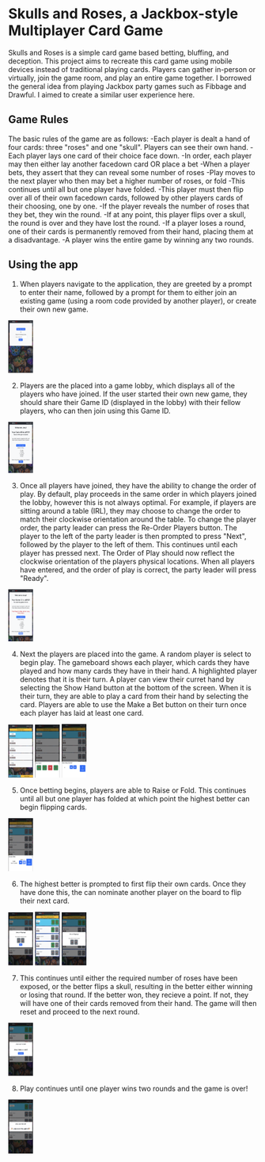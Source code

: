 # Skulls and Roses, a Jackbox-style Multiplayer Card Game

Skulls and Roses is a simple card game based betting, bluffing, and deception. This project aims to recreate this card game using mobile devices instead of traditional playing cards. Players can gather in-person or virtually, join the game room, and play an entire game together. I borrowed the general idea from playing Jackbox party games such as Fibbage and Drawful. I aimed to create a similar user experience here.

## Game Rules

The basic rules of the game are as follows:
-Each player is dealt a hand of four cards: three "roses" and one "skull". Players can see their own hand.
-Each player lays one card of their choice face down.
-In order, each player may then either lay another facedown card OR place a bet
-When a player bets, they assert that they can reveal some number of roses
-Play moves to the next player who then may bet a higher number of roses, or fold
-This continues until all but one player have folded.
-This player must then flip over all of their own facedown cards, followed by other players cards of their choosing, one by one.
-If the player reveals the number of roses that they bet, they win the round.
-If at any point, this player flips over a skull, the round is over and they have lost the round.
-If a player loses a round, one of their cards is permanently removed from their hand, placing them at a disadvantage.
-A player wins the entire game by winning any two rounds.

## Using the app

1. When players navigate to the application, they are greeted by a prompt to enter their name, followed by a prompt for them to either join an existing game (using a room code provided by another player), or create their own new game.

<img src="./readMePhotos/EnterGame.png" width="50" />

2. Players are the placed into a game lobby, which displays all of the players who have joined. If the user started their own new game, they should share their Game ID (displayed in the lobby) with their fellow players, who can then join using this Game ID.

<img src="./readMePhotos/GameLobby.png" width="50"  />

3. Once all players have joined, they have the ability to change the order of play. By default, play proceeds in the same order in which players joined the lobby, however this is not always optimal. For example, if players are sitting around a table (IRL), they may choose to change the order to match their clockwise orientation around the table. To change the player order, the party leader can press the Re-Order Players button. The player to the left of the party leader is then prompted to press "Next", followed by the player to the left of them. This continues until each player has pressed next. The Order of Play should now reflect the clockwise orientation of the players physical locations. When all players have entered, and the order of play is correct, the party leader will press "Ready".

<img src="./readMePhotos/ReorderPlayers.png" width="50"  />

4. Next the players are placed into the game. A random player is select to begin play. The gameboard shows each player, which cards they have played and how many cards they have in their hand. A highlighted player denotes that it is their turn. A player can view their curret hand by selecting the Show Hand button at the bottom of the screen. When it is their turn, they are able to play a card from their hand by selecting the card. Players are able to use the Make a Bet button on their turn once each player has laid at least one card.

<img src="./readMePhotos/StartGame.png" width="50"  />
<img src="./readMePhotos/PlayerHand.png" width="50"  />
<img src="./readMePhotos/BetCards.png" width="50"  />

5. Once betting begins, players are able to Raise or Fold. This continues until all but one player has folded at which point the highest better can begin flipping cards.

<img src="./readMePhotos/RaiseBet.png" width="50"  />

6. The highest better is prompted to first flip their own cards. Once they have done this, the can nominate another player on the board to flip their next card.

<img src="./readMePhotos/FlipYourCards.png" width="50"  />
<img src="./readMePhotos/SelectPlayerFlip.png" width="50"  />
<img src="./readMePhotos/OtherPlayerFlipping.png" width="50"  />

7. This continues until either the required number of roses have been exposed, or the better flips a skull, resulting in the better either winning or losing that round. If the better won, they recieve a point. If not, they will have one of their cards removed from their hand. The game will then reset and proceed to the next round.

<img src="./readMePhotos/LostRound.png" width="50"  />

8. Play continues until one player wins two rounds and the game is over!

<img src="./readMePhotos/WinGame.png" width="50"  />

##
